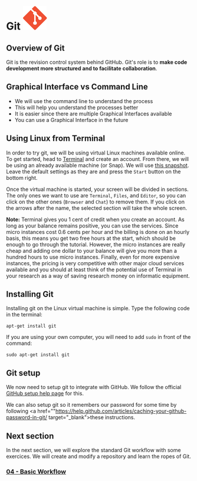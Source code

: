 # Git ![octocat](../images/git_logo.png)

## Overview of Git

Git is the revision control system behind GitHub. Git's role is to **make code
development more structured and to facilitate collaboration**.

## Graphical Interface vs Command Line

- We will use the command line to understand the process
- This will help you understand the processes better
- It is easier since there are multiple Graphical Interfaces available
- You can use a Graphical Interface in the future

## Using Linux from Terminal

In order to try git, we will be using virtual Linux machines available online.
To get started, head to
<a href="http://www.terminal.com" target="_blank">Terminal</a>
and create an account.  From there, we will be using an already available
machine (or Snap). We will use
<a href="https://www.terminal.com/snapshot/987f8d702dc0a6e8158b48ccd3dec24f819a7ccb2756c396ef1fd7f5b34b7980" target="_blank">this snapshot</a>.
Leave the default settings as they are and press the `Start` button on the
bottom right.

Once the virtual machine is started, your screen will be divided in sections.
The only ones we want to use are `Terminal`, `Files`, and `Editor`, so you can
click on the other ones (`Browser` and `Chat`) to remove them. If you click on
the arrows after the name, the selected section will take the whole screen.

**Note:** Terminal gives you 1 cent of credit when you create an account. As
long as your balance remains positive, you can use the services. Since micro
instances cost 0.6 cents per hour and the billing is done on an hourly basis,
this means you get two free hours at the start, which should be enough to go
through the tutorial. However, the micro instances are really cheap and adding
one dollar to your balance will give you more than a hundred hours to use micro
instances. Finally, even for more expensive instances, the pricing is very
competitive with other major cloud services available and you should at least
think of the potential use of Terminal in your research as a way of saving
research money on informatic equipment.

## Installing Git

Installing git on the Linux virtual machine is simple. Type the following code
in the terminal:

```
apt-get install git
```

If you are using your own computer, you will need to add `sudo` in front of the
command:

```
sudo apt-get install git
```

## Git setup

We now need to setup git to integrate with GitHub. We follow the official
<a href="https://help.github.com/articles/set-up-git/"
target="_blank">GitHub setup help page</a>
for this.

We can also setup git so it remembers our password for some time by following
<a href=""https://help.github.com/articles/caching-your-github-password-in-git/
target="_blank">these instructions</a>.

## Next section
In the next section, we will explore the standard Git workflow with some
exercices. We will create and modify a repository and learn the ropes of Git.

### [04 - Basic Workflow](04_basic_workflow.md)

